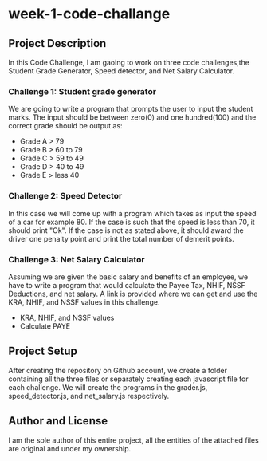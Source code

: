 # week-1-code-challange

## Project Description

In this Code Challenge, I am gaoing to work on three code challenges,the Student Grade Generator, Speed detector, and Net Salary Calculator.

### Challenge 1: Student grade generator

We are going to write a program that prompts the user to input the student marks. The input should be between zero(0) and one hundred(100) and the correct grade should be output as:

- Grade A > 79
- Grade B > 60 to 79
- Grade C > 59 to 49
- Grade D > 40 to 49
- Grade E > less 40

### Challenge 2: Speed Detector

In this case we will come up with a program which takes as input the speed of a car for example 80. If the case is such that the speed is less than 70, it should print "Ok". If the case is not as stated above, it should award the driver one penalty point and print the total number of demerit points.

### Challenge 3: Net Salary Calculator

Assuming we are given the basic salary and benefits of an employee, we have to write a program that would calculate the Payee Tax, NHIF, NSSF Deductions, and net salary. A link is provided where we can get and use the KRA, NHIF, and NSSF values in this challenge.

- KRA, NHIF, and NSSF values
- Calculate PAYE

## Project Setup
After creating the repository on Github account, we create a folder containing all the three files or separately creating each javascript file for each challenge. We will create the programs in the grader.js, speed_detector.js, and net_salary.js respectively.
## Author and License
I am the sole author of this entire project, all the entities of the attached files are original and under my ownership.

